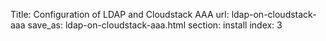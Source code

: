 Title: Configuration of LDAP and Cloudstack AAA
url: ldap-on-cloudstack-aaa
save_as: ldap-on-cloudstack-aaa.html
section: install
index: 3
